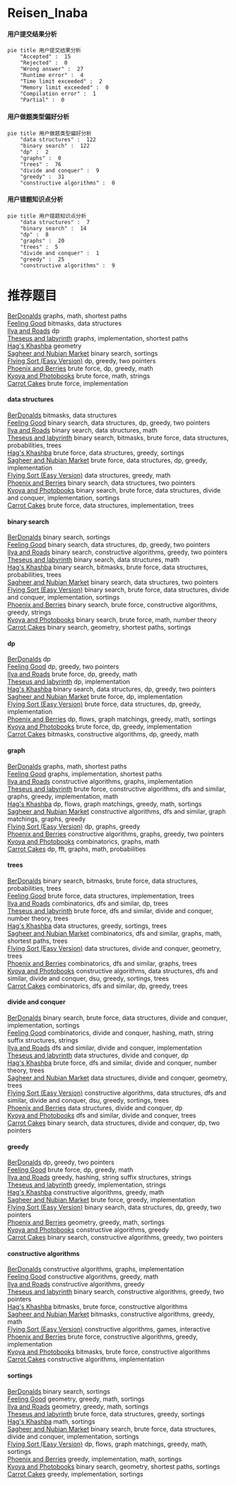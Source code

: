 # Reisen_Inaba
<!-- tabs:start -->
#### **用户提交结果分析**

```mermaid
pie title 用户提交结果分析
    "Accepted" :  15
    "Rejected" :  0
    "Wrong answer" :  27
    "Runtime error" :  4
    "Time limit exceeded" :  2
    "Memory limit exceeded" :  0
    "Compilation error" :  1
    "Partial" :  0
```
#### **用户做题类型偏好分析**

```mermaid
pie title 用户做题类型偏好分析
    "data structures" :  122
    "binary search" :  122
    "dp" :  2
    "graphs" :  0
    "trees" :  76
    "divide and conquer" :  9
    "greedy" :  31
    "constructive algorithms" :  0
```
#### **用户错题知识点分析**

```mermaid
pie title 用户错题知识点分析
    "data structures" :  7
    "binary search" :  14
    "dp" :  8
    "graphs" :  20
    "trees" :  5
    "divide and conquer" :  1
    "greedy" :  25
    "constructive algorithms" :  9
```
<!-- tabs:end -->
# 推荐题目
[BerDonalds](http://codeforces.com/problemset/problem/266/D)		graphs,
                        math,
                        shortest paths		  
[Feeling Good](http://codeforces.com/problemset/problem/1214/G)		bitmasks,
                        data structures		  
[Ilya and Roads](http://codeforces.com/problemset/problem/313/D)		dp		  
[Theseus and labyrinth](http://codeforces.com/problemset/problem/676/D)		graphs,
                        implementation,
                        shortest paths		  
[Hag's Khashba](http://codeforces.com/problemset/problem/975/E)		geometry		  
[Sagheer and Nubian Market](http://codeforces.com/problemset/problem/812/C)		binary search,
                        sortings		  
[Flying Sort (Easy Version)](http://codeforces.com/problemset/problem/1367/F1)		dp,
                        greedy,
                        two pointers		  
[Phoenix and Berries](http://codeforces.com/problemset/problem/1348/E)		brute force,
                        dp,
                        greedy,
                        math		  
[Kyoya and Photobooks](http://codeforces.com/problemset/problem/554/A)		brute force,
                        math,
                        strings		  
[Carrot Cakes](http://codeforces.com/problemset/problem/799/A)		brute force,
                        implementation		  
<!-- tabs:start -->
#### **data structures**
[BerDonalds](http://codeforces.com/problemset/problem/1214/G)		bitmasks,
                        data structures		  
[Feeling Good](http://codeforces.com/problemset/problem/1492/C)		binary search,
                        data structures,
                        dp,
                        greedy,
                        two pointers		  
[Ilya and Roads](http://codeforces.com/problemset/problem/1490/G)		binary search,
                        data structures,
                        math		  
[Theseus and labyrinth](http://codeforces.com/problemset/problem/1479/D)		binary search,
                        bitmasks,
                        brute force,
                        data structures,
                        probabilities,
                        trees		  
[Hag's Khashba](http://codeforces.com/problemset/problem/1497/A)		brute force,
                        data structures,
                        greedy,
                        sortings		  
[Sagheer and Nubian Market](http://codeforces.com/problemset/problem/1491/C)		brute force,
                        data structures,
                        dp,
                        greedy,
                        implementation		  
[Flying Sort (Easy Version)](http://codeforces.com/problemset/problem/1492/B)		data structures,
                        greedy,
                        math		  
[Phoenix and Berries](http://codeforces.com/problemset/problem/1436/E)		binary search,
                        data structures,
                        two pointers		  
[Kyoya and Photobooks](http://codeforces.com/problemset/problem/1461/D)		binary search,
                        brute force,
                        data structures,
                        divide and conquer,
                        implementation,
                        sortings		  
[Carrot Cakes](http://codeforces.com/problemset/problem/1511/C)		brute force,
                        data structures,
                        implementation,
                        trees		  
#### **binary search**
[BerDonalds](http://codeforces.com/problemset/problem/812/C)		binary search,
                        sortings		  
[Feeling Good](http://codeforces.com/problemset/problem/1492/C)		binary search,
                        data structures,
                        dp,
                        greedy,
                        two pointers		  
[Ilya and Roads](http://codeforces.com/problemset/problem/1463/D)		binary search,
                        constructive algorithms,
                        greedy,
                        two pointers		  
[Theseus and labyrinth](http://codeforces.com/problemset/problem/1490/G)		binary search,
                        data structures,
                        math		  
[Hag's Khashba](http://codeforces.com/problemset/problem/1479/D)		binary search,
                        bitmasks,
                        brute force,
                        data structures,
                        probabilities,
                        trees		  
[Sagheer and Nubian Market](http://codeforces.com/problemset/problem/1436/E)		binary search,
                        data structures,
                        two pointers		  
[Flying Sort (Easy Version)](http://codeforces.com/problemset/problem/1461/D)		binary search,
                        brute force,
                        data structures,
                        divide and conquer,
                        implementation,
                        sortings		  
[Phoenix and Berries](http://codeforces.com/problemset/problem/1493/C)		binary search,
                        brute force,
                        constructive algorithms,
                        greedy,
                        strings		  
[Kyoya and Photobooks](http://codeforces.com/problemset/problem/1487/D)		binary search,
                        brute force,
                        math,
                        number theory		  
[Carrot Cakes](http://codeforces.com/problemset/problem/1486/B)		binary search,
                        geometry,
                        shortest paths,
                        sortings		  
#### **dp**
[BerDonalds](http://codeforces.com/problemset/problem/313/D)		dp		  
[Feeling Good](http://codeforces.com/problemset/problem/1367/F1)		dp,
                        greedy,
                        two pointers		  
[Ilya and Roads](http://codeforces.com/problemset/problem/1348/E)		brute force,
                        dp,
                        greedy,
                        math		  
[Theseus and labyrinth](http://codeforces.com/problemset/problem/1016/C)		dp,
                        implementation		  
[Hag's Khashba](http://codeforces.com/problemset/problem/1492/C)		binary search,
                        data structures,
                        dp,
                        greedy,
                        two pointers		  
[Sagheer and Nubian Market](https://codeforces.com/contest/1457/problem/C)		brute force,
                        dp,
                        implementation		  
[Flying Sort (Easy Version)](http://codeforces.com/problemset/problem/1491/C)		brute force,
                        data structures,
                        dp,
                        greedy,
                        implementation		  
[Phoenix and Berries](http://codeforces.com/problemset/problem/1437/C)		dp,
                        flows,
                        graph matchings,
                        greedy,
                        math,
                        sortings		  
[Kyoya and Photobooks](http://codeforces.com/problemset/problem/1499/B)		brute force,
                        dp,
                        greedy,
                        implementation		  
[Carrot Cakes](http://codeforces.com/problemset/problem/1491/D)		bitmasks,
                        constructive algorithms,
                        dp,
                        greedy,
                        math		  
#### **graph**
[BerDonalds](http://codeforces.com/problemset/problem/266/D)		graphs,
                        math,
                        shortest paths		  
[Feeling Good](http://codeforces.com/problemset/problem/676/D)		graphs,
                        implementation,
                        shortest paths		  
[Ilya and Roads](http://codeforces.com/problemset/problem/550/D)		constructive algorithms,
                        graphs,
                        implementation		  
[Theseus and labyrinth](http://codeforces.com/problemset/problem/1487/C)		brute force,
                        constructive algorithms,
                        dfs and similar,
                        graphs,
                        greedy,
                        implementation,
                        math		  
[Hag's Khashba](http://codeforces.com/problemset/problem/1437/C)		dp,
                        flows,
                        graph matchings,
                        greedy,
                        math,
                        sortings		  
[Sagheer and Nubian Market](http://codeforces.com/problemset/problem/1470/D)		constructive algorithms,
                        dfs and similar,
                        graph matchings,
                        graphs,
                        greedy		  
[Flying Sort (Easy Version)](http://codeforces.com/problemset/problem/1476/C)		dp,
                        graphs,
                        greedy		  
[Phoenix and Berries](http://codeforces.com/problemset/problem/1304/D)		constructive algorithms,
                        graphs,
                        greedy,
                        two pointers		  
[Kyoya and Photobooks](http://codeforces.com/problemset/problem/1475/C)		combinatorics,
                        graphs,
                        math		  
[Carrot Cakes](http://codeforces.com/problemset/problem/553/E)		dp,
                        fft,
                        graphs,
                        math,
                        probabilities		  
#### **trees**
[BerDonalds](http://codeforces.com/problemset/problem/1479/D)		binary search,
                        bitmasks,
                        brute force,
                        data structures,
                        probabilities,
                        trees		  
[Feeling Good](http://codeforces.com/problemset/problem/1511/C)		brute force,
                        data structures,
                        implementation,
                        trees		  
[Ilya and Roads](http://codeforces.com/problemset/problem/1499/F)		combinatorics,
                        dfs and similar,
                        dp,
                        trees		  
[Theseus and labyrinth](http://codeforces.com/problemset/problem/1491/E)		brute force,
                        dfs and similar,
                        divide and conquer,
                        number theory,
                        trees		  
[Hag's Khashba](http://codeforces.com/problemset/problem/1466/D)		data structures,
                        greedy,
                        sortings,
                        trees		  
[Sagheer and Nubian Market](http://codeforces.com/problemset/problem/1495/D)		combinatorics,
                        dfs and similar,
                        graphs,
                        math,
                        shortest paths,
                        trees		  
[Flying Sort (Easy Version)](http://codeforces.com/problemset/problem/1303/G)		data structures,
                        divide and conquer,
                        geometry,
                        trees		  
[Phoenix and Berries](http://codeforces.com/problemset/problem/1454/E)		combinatorics,
                        dfs and similar,
                        graphs,
                        trees		  
[Kyoya and Photobooks](http://codeforces.com/problemset/problem/1494/D)		constructive algorithms,
                        data structures,
                        dfs and similar,
                        divide and conquer,
                        dsu,
                        greedy,
                        sortings,
                        trees		  
[Carrot Cakes](http://codeforces.com/problemset/problem/1292/C)		combinatorics,
                        dfs and similar,
                        dp,
                        greedy,
                        trees		  
#### **divide and conquer**
[BerDonalds](http://codeforces.com/problemset/problem/1461/D)		binary search,
                        brute force,
                        data structures,
                        divide and conquer,
                        implementation,
                        sortings		  
[Feeling Good](http://codeforces.com/problemset/problem/1466/G)		combinatorics,
                        divide and conquer,
                        hashing,
                        math,
                        string suffix structures,
                        strings		  
[Ilya and Roads](http://codeforces.com/problemset/problem/1490/D)		dfs and similar,
                        divide and conquer,
                        implementation		  
[Theseus and labyrinth](https://codeforces.com/contest/1483/problem/C)		data structures,
                        divide and conquer,
                        dp		  
[Hag's Khashba](http://codeforces.com/problemset/problem/1491/E)		brute force,
                        dfs and similar,
                        divide and conquer,
                        number theory,
                        trees		  
[Sagheer and Nubian Market](http://codeforces.com/problemset/problem/1303/G)		data structures,
                        divide and conquer,
                        geometry,
                        trees		  
[Flying Sort (Easy Version)](http://codeforces.com/problemset/problem/1494/D)		constructive algorithms,
                        data structures,
                        dfs and similar,
                        divide and conquer,
                        dsu,
                        greedy,
                        sortings,
                        trees		  
[Phoenix and Berries](http://codeforces.com/problemset/problem/1482/E)		data structures,
                        divide and conquer,
                        dp		  
[Kyoya and Photobooks](http://codeforces.com/problemset/problem/566/C)		dfs and similar,
                        divide and conquer,
                        trees		  
[Carrot Cakes](http://codeforces.com/problemset/problem/1428/F)		binary search,
                        data structures,
                        divide and conquer,
                        dp,
                        two pointers		  
#### **greedy**
[BerDonalds](http://codeforces.com/problemset/problem/1367/F1)		dp,
                        greedy,
                        two pointers		  
[Feeling Good](http://codeforces.com/problemset/problem/1348/E)		brute force,
                        dp,
                        greedy,
                        math		  
[Ilya and Roads](http://codeforces.com/problemset/problem/535/D)		greedy,
                        hashing,
                        string suffix structures,
                        strings		  
[Theseus and labyrinth](http://codeforces.com/problemset/problem/1181/B)		greedy,
                        implementation,
                        strings		  
[Hag's Khashba](http://codeforces.com/problemset/problem/1349/B)		constructive algorithms,
                        greedy,
                        math		  
[Sagheer and Nubian Market](http://codeforces.com/problemset/problem/1114/A)		brute force,
                        greedy,
                        implementation		  
[Flying Sort (Easy Version)](http://codeforces.com/problemset/problem/1492/C)		binary search,
                        data structures,
                        dp,
                        greedy,
                        two pointers		  
[Phoenix and Berries](https://codeforces.com/contest/1496/problem/C)		geometry,
                        greedy,
                        math,
                        sortings		  
[Kyoya and Photobooks](http://codeforces.com/problemset/problem/1493/A)		constructive algorithms,
                        greedy		  
[Carrot Cakes](http://codeforces.com/problemset/problem/1463/D)		binary search,
                        constructive algorithms,
                        greedy,
                        two pointers		  
#### **constructive algorithms**
[BerDonalds](http://codeforces.com/problemset/problem/550/D)		constructive algorithms,
                        graphs,
                        implementation		  
[Feeling Good](http://codeforces.com/problemset/problem/1349/B)		constructive algorithms,
                        greedy,
                        math		  
[Ilya and Roads](http://codeforces.com/problemset/problem/1493/A)		constructive algorithms,
                        greedy		  
[Theseus and labyrinth](http://codeforces.com/problemset/problem/1463/D)		binary search,
                        constructive algorithms,
                        greedy,
                        two pointers		  
[Hag's Khashba](https://codeforces.com/contest/1456/problem/B)		bitmasks,
                        brute force,
                        constructive algorithms		  
[Sagheer and Nubian Market](http://codeforces.com/problemset/problem/1492/D)		bitmasks,
                        constructive algorithms,
                        greedy,
                        math		  
[Flying Sort (Easy Version)](https://codeforces.com/contest/1504/problem/D)		constructive algorithms,
                        games,
                        interactive		  
[Phoenix and Berries](https://codeforces.com/contest/1483/problem/A)		brute force,
                        constructive algorithms,
                        greedy,
                        implementation		  
[Kyoya and Photobooks](https://codeforces.com/contest/1457/problem/D)		bitmasks,
                        brute force,
                        constructive algorithms		  
[Carrot Cakes](http://codeforces.com/problemset/problem/1513/A)		constructive algorithms,
                        implementation		  
#### **sortings**
[BerDonalds](http://codeforces.com/problemset/problem/812/C)		binary search,
                        sortings		  
[Feeling Good](https://codeforces.com/contest/1496/problem/C)		geometry,
                        greedy,
                        math,
                        sortings		  
[Ilya and Roads](http://codeforces.com/problemset/problem/1495/A)		geometry,
                        greedy,
                        math,
                        sortings		  
[Theseus and labyrinth](http://codeforces.com/problemset/problem/1497/A)		brute force,
                        data structures,
                        greedy,
                        sortings		  
[Hag's Khashba](http://codeforces.com/problemset/problem/1427/A)		math,
                        sortings		  
[Sagheer and Nubian Market](http://codeforces.com/problemset/problem/1461/D)		binary search,
                        brute force,
                        data structures,
                        divide and conquer,
                        implementation,
                        sortings		  
[Flying Sort (Easy Version)](http://codeforces.com/problemset/problem/1437/C)		dp,
                        flows,
                        graph matchings,
                        greedy,
                        math,
                        sortings		  
[Phoenix and Berries](http://codeforces.com/problemset/problem/1473/A)		greedy,
                        implementation,
                        math,
                        sortings		  
[Kyoya and Photobooks](http://codeforces.com/problemset/problem/1486/B)		binary search,
                        geometry,
                        shortest paths,
                        sortings		  
[Carrot Cakes](http://codeforces.com/problemset/problem/1480/B)		greedy,
                        implementation,
                        sortings		  
<!-- tabs:end -->
